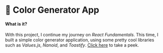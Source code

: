 # 🎨 Color Generator App

#### What is it?

With this project, I continue my journey on _React Fundamentals_. This time, I built a simple color generator application, using some pretty cool libraries such as _Values.js_, _Nanoid_, and _Toastify_. [Click here](https://hevelyncosta.github.io/color-generator-app/) to take a peek.
